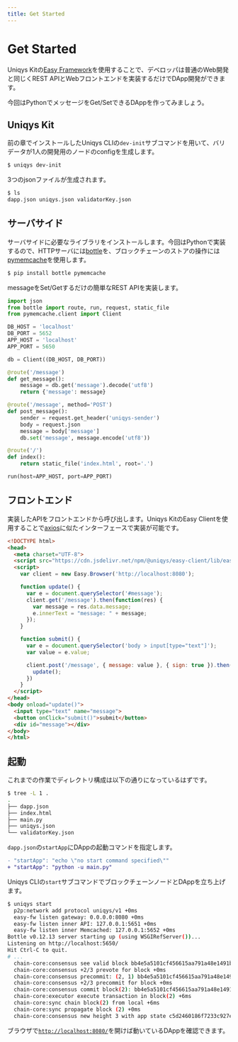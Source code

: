 ```yaml
---
title: Get Started
---
```


# Get Started

Uniqys Kitの[Easy Framework](/ja/easy-framework/easy-framework.md)を使用することで、デベロッパは普通のWeb開発と同じくREST APIとWebフロントエンドを実装するだけでDApp開発ができます。

今回はPythonでメッセージをGet/SetできるDAppを作ってみましょう。

## Uniqys Kit

前の章でインストールしたUniqys CLIの`dev-init`サブコマンドを用いて、バリデータが1人の開発用のノードのconfigを生成します。

```bash
$ uniqys dev-init
```

3つのjsonファイルが生成されます。

```bash
$ ls
dapp.json uniqys.json validatorKey.json
```

## サーバサイド

サーバサイドに必要なライブラリをインストールします。今回はPythonで実装するので、HTTPサーバには[bottle](https://bottlepy.org)を、ブロックチェーンのストアの操作には[pymemcache](https://github.com/pinterest/pymemcache)を使用します。

```bash
$ pip install bottle pymemcache
```

messageをSet/Getするだけの簡単なREST APIを実装します。

```python
import json
from bottle import route, run, request, static_file
from pymemcache.client import Client

DB_HOST = 'localhost'
DB_PORT = 5652
APP_HOST = 'localhost'
APP_PORT = 5650

db = Client((DB_HOST, DB_PORT))

@route('/message')
def get_message():
    message = db.get('message').decode('utf8')
    return {'message': message}

@route('/message', method='POST')
def post_message():
    sender = request.get_header('uniqys-sender')
    body = request.json
    message = body['message']
    db.set('message', message.encode('utf8'))

@route('/')
def index():
    return static_file('index.html', root='.')

run(host=APP_HOST, port=APP_PORT)
```

## フロントエンド

実装したAPIをフロントエンドから呼び出します。Uniqys KitのEasy Clientを使用することで[axios](https://github.com/axios/axios)に似たインターフェースで実装が可能です。

```html
<!DOCTYPE html>
<head>
  <meta charset="UTF-8">
  <script src="https://cdn.jsdelivr.net/npm/@uniqys/easy-client/lib/easy.js"></script>
  <script>
    var client = new Easy.Browser('http://localhost:8080');

    function update() {
      var e = document.querySelector('#message');
      client.get('/message').then(function(res) {
        var message = res.data.message;
        e.innerText = "message: " + message;
      });
    }

    function submit() {
      var e = document.querySelector('body > input[type="text"]');
      var value = e.value;

      client.post('/message', { message: value }, { sign: true }).then(function() {
        update();
      })
    }
  </script>
</head>
<body onload="update()">
  <input type="text" name="message">
  <button onClick="submit()">submit</button>
  <div id="message"></div>
</body>
</html>
```

## 起動

これまでの作業でディレクトリ構成は以下の通りになっているはずです。

```bash
$ tree -L 1 .
.
├── dapp.json
├── index.html
├── main.py
├── uniqys.json
└── validatorKey.json
```

`dapp.json`の`startApp`にDAppの起動コマンドを指定します。

```diff
- "startApp": "echo \"no start command specified\""
+ "startApp": "python -u main.py"
```

Uniqys CLIの`start`サブコマンドでブロックチェーンノードとDAppを立ち上げます。

```bash
$ uniqys start
  p2p:network add protocol uniqys/v1 +0ms
  easy-fw listen gateway: 0.0.0.0:8080 +0ms
  easy-fw listen inner API: 127.0.0.1:5651 +0ms
  easy-fw listen inner Memcached: 127.0.0.1:5652 +0ms
Bottle v0.12.13 server starting up (using WSGIRefServer())...
Listening on http://localhost:5650/
Hit Ctrl-C to quit.
# ...
  chain-core:consensus see valid block bb4e5a5101cf456615aa791a48e1491b347985f02cfd1758a7b9f50d07c4ad4c +0ms
  chain-core:consensus +2/3 prevote for block +0ms
  chain-core:consensus precommit: (2, 1) bb4e5a5101cf456615aa791a48e1491b347985f02cfd1758a7b9f50d07c4ad4c +1ms
  chain-core:consensus +2/3 precommit for block +0ms
  chain-core:consensus commit block(2): bb4e5a5101cf456615aa791a48e1491b347985f02cfd1758a7b9f50d07c4ad4c +0ms
  chain-core:executor execute transaction in block(2) +6ms
  chain-core:sync chain block(2) from local +6ms
  chain-core:sync propagate block (2) +0ms
  chain-core:consensus new height 3 with app state c5d2460186f7233c927e7db2dcc703c0e500b653ca82273b7bfad8045d85a470 +2ms
```

ブラウザで[`http://localhost:8080/`](http://localhost:8080/)を開けば動いているDAppを確認できます。

